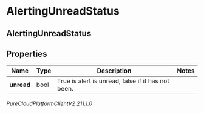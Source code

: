 # AlertingUnreadStatus

## AlertingUnreadStatus

## Properties

|Name | Type | Description | Notes|
|------------ | ------------- | ------------- | -------------|
| **unread** | bool | True is alert is unread, false if it has not been. | |



_PureCloudPlatformClientV2 211.1.0_
